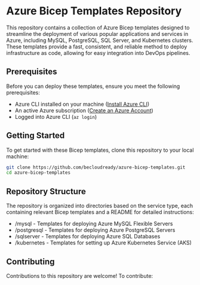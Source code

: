 # Azure Bicep Templates Repository

This repository contains a collection of Azure Bicep templates designed to streamline the deployment of various popular applications and services in Azure, including MySQL, PostgreSQL, SQL Server, and Kubernetes clusters. These templates provide a fast, consistent, and reliable method to deploy infrastructure as code, allowing for easy integration into DevOps pipelines.

## Prerequisites

Before you can deploy these templates, ensure you meet the following prerequisites:
- Azure CLI installed on your machine ([Install Azure CLI](https://docs.microsoft.com/en-us/cli/azure/install-azure-cli))
- An active Azure subscription ([Create an Azure Account](https://azure.microsoft.com/en-us/free/))
- Logged into Azure CLI (`az login`)

## Getting Started

To get started with these Bicep templates, clone this repository to your local machine:

```bash
git clone https://github.com/becloudready/azure-bicep-templates.git
cd azure-bicep-templates
```

## Repository Structure
The repository is organized into directories based on the service type, each containing relevant Bicep templates and a README for detailed instructions:

- /mysql - Templates for deploying Azure MySQL Flexible Servers
- /postgresql - Templates for deploying Azure PostgreSQL Servers
- /sqlserver - Templates for deploying Azure SQL Databases
- /kubernetes - Templates for setting up Azure Kubernetes Service (AKS)

## Contributing
Contributions to this repository are welcome! To contribute:

